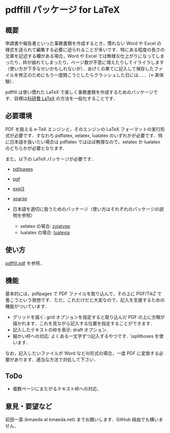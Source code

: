 pdffill パッケージ for LaTeX
============================

概要
----

申請書や報告書といった事務書類を作成するとき，慣れない Word や Excel の様式を送られて編集する必要に迫られることが多いです．特にある程度の長さの文章を記述する欄がある場合，Word や Excel では無様な仕上がりになってしまったり，枠が崩れてしまったり，ページ数が不意に増えたりしてイライラします（使い方が下手なせいかもしれないが）．あげくの果てに記入して保存したファイルを修正のためにもう一度開こうとしたらクラッシュした日には……（←実体験）．

pdffill は使い慣れた LaTeX で美しく事務書類を作成するためのパッケージです．目標は[科研費 LaTeX](http://osksn2.hep.sci.osaka-u.ac.jp/~taku/kakenhiLaTeX/) の方法を一般化することです．

必要環境
--------

PDF を扱える e-TeX エンジンと，そのエンジンの LaTeX フォーマットの実行形式が必要です．すなわち pdflatex, xelatex, lualatex のいずれかが必要です．特に日本語を扱いたい場合は pdflatex ではほぼ無理なので，xelatex か lualatex のどちらかが必要となります．

また，以下の LaTeX パッケージが必要です．

 * [pdfpages](http://www.ctan.org/tex-archive/macros/latex/contrib/pdfpages)
 * [pgf](http://www.ctan.org/tex-archive/graphics/pgf)
 * [expl3](http://www.ctan.org/tex-archive/macros/latex/contrib/expl3)
 * [xparse](http://www.ctan.org/tex-archive/macros/latex/contrib/xpackages)
 * 日本語を適切に扱うためのパッケージ（使い方はそれぞれのパッケージの説明を参照）

    * xelatex の場合: [zxjatype](http://zrbabbler.sp.land.to/zxjatype.html)
    * lualatex の場合: [luatexja](http://sourceforge.jp/projects/luatex-ja/wiki/FrontPage)

使い方
------

[pdffill.pdf](https://github.com/kmaed/pdffill/blob/master/pdffill.pdf?raw=true) を参照．

機能
----

基本的には，pdfpages で PDF ファイルを取り込んで，その上に PGF/TikZ で書こうという発想です．ただ，これだけだと大変なので，記入を支援するための機能がついています．

 * グリッドを描く: grid オプションを指定すると取り込んだ PDF の上に方眼が描かれます．これを見ながら記入する位置を指定することができます．
 * 記入したテキストの枠を表示: draft オプション．
 * 細かい枠への対応: よくある一文字ずつ記入するやつです．\\splitboxes を使います．

なお，記入したいファイルが Word などの形式の場合，一度 PDF に変換する必要があります．適当な方法で対処して下さい．

ToDo
----

 * 複数ページにまたがるテキスト枠への対応．

意見・要望など
-------------

前田一貴 (kmaeda at kmaeda.net) までお願いします．GitHub 経由でも構いません．
